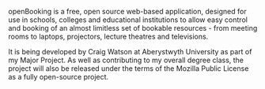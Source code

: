 openBooking is a free, open source web-based application, designed for use in schools, colleges and educational institutions to allow easy control and booking of an almost limitless set of bookable resources - from meeting rooms to laptops, projectors, lecture theatres and televisions.

It is being developed by Craig Watson at Aberystwyth University as part of my Major Project. As well as contributing to my overall degree class, the project will also be released under the terms of the Mozilla Public License as a fully open-source project.